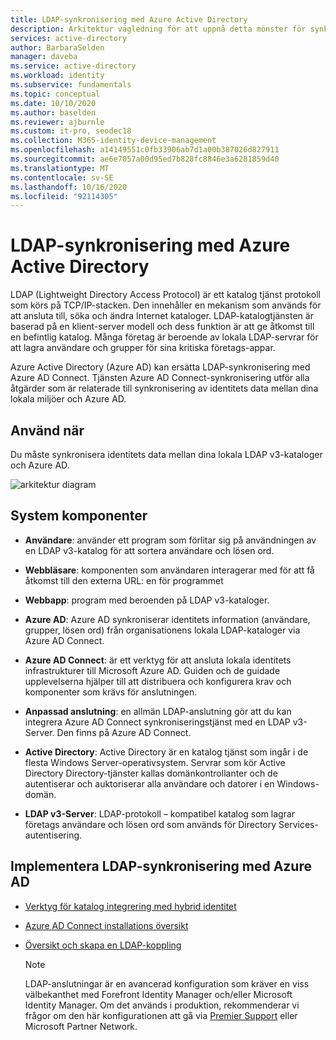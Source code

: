 ```yaml
---
title: LDAP-synkronisering med Azure Active Directory
description: Arkitektur vägledning för att uppnå detta mönster för synkronisering
services: active-directory
author: BarbaraSelden
manager: daveba
ms.service: active-directory
ms.workload: identity
ms.subservice: fundamentals
ms.topic: conceptual
ms.date: 10/10/2020
ms.author: baselden
ms.reviewer: ajburnle
ms.custom: it-pro, seodec18
ms.collection: M365-identity-device-management
ms.openlocfilehash: a14149551c0fb33906ab7d1a00b387026d827911
ms.sourcegitcommit: ae6e7057a00d95ed7b828fc8846e3a6281859d40
ms.translationtype: MT
ms.contentlocale: sv-SE
ms.lasthandoff: 10/16/2020
ms.locfileid: "92114305"
---
```

# <a name="ldap-synchronization-with-azure-active-directory"></a>LDAP-synkronisering med Azure Active Directory

LDAP (Lightweight Directory Access Protocol) är ett katalog tjänst protokoll som körs på TCP/IP-stacken. Den innehåller en mekanism som används för att ansluta till, söka och ändra Internet kataloger. LDAP-katalogtjänsten är baserad på en klient-server modell och dess funktion är att ge åtkomst till en befintlig katalog. Många företag är beroende av lokala LDAP-servrar för att lagra användare och grupper för sina kritiska företags-appar. 

Azure Active Directory (Azure AD) kan ersätta LDAP-synkronisering med Azure AD Connect. Tjänsten Azure AD Connect-synkronisering utför alla åtgärder som är relaterade till synkronisering av identitets data mellan dina lokala miljöer och Azure AD. 

## <a name="use-when"></a>Använd när

Du måste synkronisera identitets data mellan dina lokala LDAP v3-kataloger och Azure AD. 

![arkitektur diagram](./media/authentication-patterns/ldap-sync.png)

## <a name="components-of-system"></a>System komponenter

* **Användare**: använder ett program som förlitar sig på användningen av en LDAP v3-katalog för att sortera användare och lösen ord.

* **Webbläsare**: komponenten som användaren interagerar med för att få åtkomst till den externa URL: en för programmet

* **Webbapp**: program med beroenden på LDAP v3-kataloger.

* **Azure AD**: Azure AD synkroniserar identitets information (användare, grupper, lösen ord) från organisationens lokala LDAP-kataloger via Azure AD Connect. 

* **Azure AD Connect**: är ett verktyg för att ansluta lokala identitets infrastrukturer till Microsoft Azure AD. Guiden och de guidade upplevelserna hjälper till att distribuera och konfigurera krav och komponenter som krävs för anslutningen. 

* **Anpassad anslutning**: en allmän LDAP-anslutning gör att du kan integrera Azure AD Connect synkroniseringstjänst med en LDAP v3-Server. Den finns på Azure AD Connect.

* **Active Directory**: Active Directory är en katalog tjänst som ingår i de flesta Windows Server-operativsystem. Servrar som kör Active Directory Directory-tjänster kallas domänkontrollanter och de autentiserar och auktoriserar alla användare och datorer i en Windows-domän.

* **LDAP v3-Server**: LDAP-protokoll – kompatibel katalog som lagrar företags användare och lösen ord som används för Directory Services-autentisering.

## <a name="implement-ldap-synchronization-with-azure-ad"></a>Implementera LDAP-synkronisering med Azure AD

* [Verktyg för katalog integrering med hybrid identitet](https://docs.microsoft.com/azure/active-directory/hybrid/plan-hybrid-identity-design-considerations-tools-comparison) 

* [Azure AD Connect installations översikt](https://docs.microsoft.com/azure/active-directory/hybrid/how-to-connect-install-roadmap) 

* [Översikt och skapa en LDAP-koppling](https://docs.microsoft.com/microsoft-identity-manager/reference/microsoft-identity-manager-2016-connector-genericldap) 

   > [!NOTE]
   > LDAP-anslutningar är en avancerad konfiguration som kräver en viss välbekanthet med Forefront Identity Manager och/eller Microsoft Identity Manager. Om det används i produktion, rekommenderar vi frågor om den här konfigurationen att gå via [Premier Support](https://support.microsoft.com/premier) eller Microsoft Partner Network.

 
